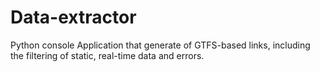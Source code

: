 # Data-extractor
Python console Application that generate of GTFS-based links, including the filtering of static, real-time data and errors.
